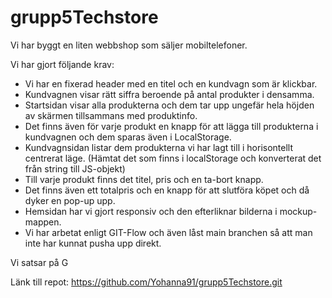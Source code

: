 ﻿# grupp5Techstore
 
 Vi har byggt en liten webbshop som säljer mobiltelefoner.
 
 Vi har gjort följande krav:
 
 * Vi har en fixerad header med en titel och en kundvagn som är klickbar.
 * Kundvagnen visar rätt siffra beroende på antal produkter i densamma.
 * Startsidan visar alla produkterna och dem tar upp ungefär hela höjden av skärmen tillsammans med             produktinfo.
 * Det finns även för varje produkt en knapp för att lägga till produkterna i kundvagnen och dem sparas även   i LocalStorage.
 * Kundvagnsidan listar dem produkterna vi har lagt till i horisontellt centrerat läge.
 (Hämtat det som finns i localStorage och konverterat det från string till JS-objekt)
 * Till varje produkt finns det titel, pris och en ta-bort knapp.
 * Det finns även ett totalpris och en knapp för att slutföra köpet och då dyker en pop-up upp.
 * Hemsidan har vi gjort responsiv och den efterliknar bilderna i mockup-mappen.
 * Vi har arbetat enligt GIT-Flow och även låst main branchen så att man inte har kunnat pusha upp direkt.
 
 Vi satsar på G
 
 
 Länk till repot: https://github.com/Yohanna91/grupp5Techstore.git

